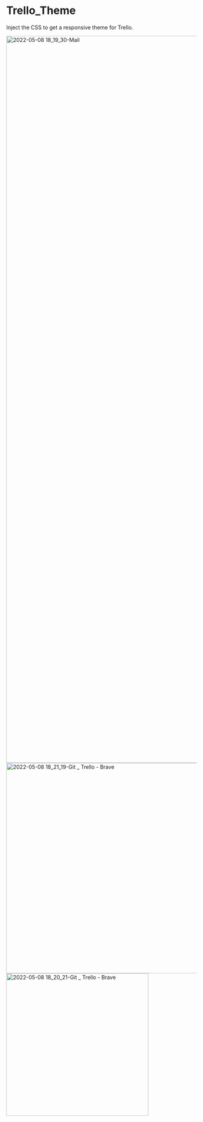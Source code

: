 # Trello_Theme
Inject the CSS to get a responsive theme for Trello.

<img width="1918" alt="2022-05-08 18_19_30-Mail" src="https://user-images.githubusercontent.com/73337209/167305419-0a5df033-18c6-4fe0-ba7d-28fecb47c1af.png">
<img width="555" alt="2022-05-08 18_21_19-Git _ Trello - Brave" src="https://user-images.githubusercontent.com/73337209/167305427-e9c6dcdd-5045-4bc1-b1c5-ab551411bc64.png">
<img width="376" alt="2022-05-08 18_20_21-Git _ Trello - Brave" src="https://user-images.githubusercontent.com/73337209/167305431-b041e93a-47ba-468a-9e2f-eb267a8e366e.png">
